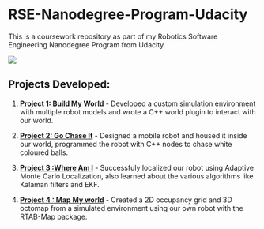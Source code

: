 # RSE-Nanodegree-Program-Udacity
This is a coursework repository as part of my Robotics Software Engineering Nanodegree Program from Udacity.

![](https://www.udacity.com/blog/wp-content/uploads/2019/01/RoboticsOpen_Twitter_1200x675.jpg.webp)

## Projects Developed: 

1. **<ins>Project 1: Build My World</ins>** - Developed a custom simulation environment with multiple robot models and wrote a C++ world plugin to interact with our world.

2. **<ins>Project 2: Go Chase It</ins>** - Designed a mobile robot and housed it inside our world, programmed the robot with C++ nodes to chase white coloured balls.

3. **<ins>Project 3 :Where Am I</ins>** -  Successfuly localized our robot using Adaptive Monte Carlo Localization, also learned about the various algorithms like Kalaman filters and EKF.

4. **<ins>Project 4 : Map My world</ins>** - Created a 2D occupancy grid and 3D octomap from a simulated environment using our own robot with the RTAB-Map package.
